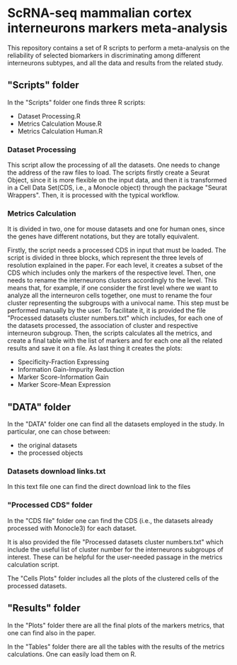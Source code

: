 # ScRNA-seq mammalian cortex interneurons markers meta-analysis
This repository contains a set of R scripts to perform a meta-analysis on the reliability of selected biomarkers in discriminating among different interneurons subtypes, and all the data and results from the related study.

## "Scripts" folder
In the "Scripts" folder one finds three R scripts:
- Dataset Processing.R
- Metrics Calculation Mouse.R
- Metrics Calculation Human.R

### Dataset Processing
This script allow the processing of all the datasets. One needs to change the address of the raw files to load. The scripts firstly create a Seurat Object, since  it is more flexible on the input data, and then it is transformed in a Cell Data Set(CDS, i.e., a Monocle object) through the package "Seurat Wrappers". Then, it is processed with the typical workflow.

### Metrics Calculation
It is divided in two, one for mouse datasets and one for human ones, since the genes have different notations, but they are totally equivalent.

Firstly, the script needs a processed CDS in input that must be loaded. 
The script is divided in three blocks, which represent the three levels of resolution explained in the paper. 
For each level, it creates a subset of the CDS which includes only the markers of the respective level. 
Then, one needs to rename the interneurons clusters accordingly to the level. This means that, for example, if one consider the first level where we want to analyze all the interneuron cells together, one must to rename the four cluster representing the subgroups with a univocal name. This step must be performed manually by the user. To facilitate it, it is provided the file "Processed datasets cluster numbers.txt" which includes, for each one of the datasets processed, the association of cluster and respective interneuron subgroup.
Then, the scripts calculates all the metrics, and create a final table with the list of markers and for each one all the related results and save it on a file.
As last thing it creates the plots:
- Specificity-Fraction Expressing
- Information Gain-Impurity Reduction
- Marker Score-Information Gain
- Marker Score-Mean Expression


## "DATA" folder
In the "DATA" folder one can find all the datasets employed in the study. In particular, one can chose between:
- the original datasets
- the processed objects

### Datasets download links.txt
In this text file one can find the direct download link to the files

### "Processed CDS" folder
In the "CDS file" folder one can find the CDS (i.e., the datasets already processed with Monocle3) for each dataset.

It is also provided the file "Processed datasets cluster numbers.txt" which include the useful list of cluster number for the interneurons subgroups of interest. These can be helpful for the user-needed passage in the metrics calculation script. 

The "Cells Plots" folder includes all the plots of the clustered cells of the processed datasets.

## "Results" folder
In the "Plots" folder there are all the final plots of the markers metrics, that one can find also in the paper.

In the "Tables" folder there are all the tables with the results of the metrics calculations. One can easily load them on R.








